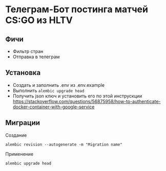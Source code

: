 # Телеграм-Бот постинга матчей CS:GO из HLTV
## Фичи
* Фильтр стран
* Отправка в телеграм

## Установка 
* Создать и заполнить .env из .env.example
* Выполнить `alembic upgrade head`
* Получить json ключ и установить его по этой инструскции https://stackoverflow.com/questions/56875958/how-to-authenticate-docker-container-with-google-service
## Миграции
Создание

`alembic revision --autogenerate -m "Migration name"`

Применение 

`alembic upgrade head`
